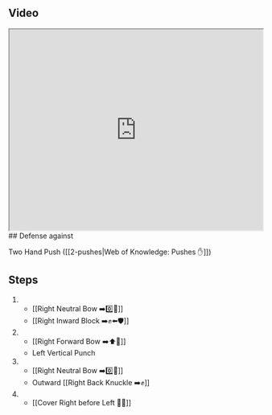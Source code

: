 ## Video

<iframe src="https://www.youtube.com/embed/IXZ6kr4VHQw?start=140&end=157" width="100%" height="400"></iframe>
## Defense against

Two Hand Push ([[2-pushes|Web of Knowledge: Pushes ✋]])

## Steps

1.  - [[Right Neutral Bow ➡️0️⃣🦶]]
    - [[Right Inward Block ➡️✊⬅️🛡️]]
2.  - [[Right Forward Bow ➡️⬆️🦶]]
    - Left Vertical Punch
3.  - [[Right Neutral Bow ➡️0️⃣🦶]]
    - Outward [[Right Back Knuckle ➡️✊]]
4.  - [[Cover Right before Left 🦶🔄]]
